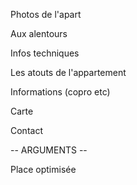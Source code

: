 Photos de l'apart

Aux alentours

Infos techniques

Les atouts de l'appartement

Informations (copro etc)

Carte

Contact

-- ARGUMENTS --

Place optimisée
